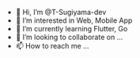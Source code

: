 - 👋 Hi, I’m @T-Sugiyama-dev
- 👀 I’m interested in Web, Mobile App
- 🌱 I’m currently learning Flutter, Go
- 💞️ I’m looking to collaborate on ...
- 📫 How to reach me ...

<!---
T-Sugiyama-dev/T-Sugiyama-dev is a ✨ special ✨ repository because its `README.md` (this file) appears on your GitHub profile.
You can click the Preview link to take a look at your changes.
--->
